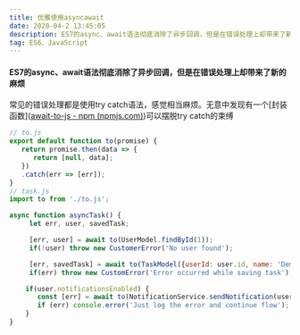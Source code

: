 ```yaml
---
title: 优雅使用asyncawait
date: 2020-04-2 13:45:05
description: ES7的async、await语法彻底消除了异步回调，但是在错误处理上却带来了新的问题。。
tag: ES6、JavaScript
---
```


#### ES7的async、await语法彻底消除了异步回调，但是在错误处理上却带来了新的麻烦

常见的错误处理都是使用try catch语法，感觉相当麻烦。无意中发现有一个[封装函数]([await-to-js - npm (npmjs.com)](https://www.npmjs.com/package/await-to-js))可以摆脱try catch的束缚

```js
// to.js
export default function to(promise) {
   return promise.then(data => {
      return [null, data];
   })
   .catch(err => [err]);
}
// task.js
import to from './to.js';

async function asyncTask() {
     let err, user, savedTask;

     [err, user] = await to(UserModel.findById(1));
     if(!user) throw new CustomerError('No user found');

     [err, savedTask] = await to(TaskModel({userId: user.id, name: 'Demo Task'}));
     if(err) throw new CustomError('Error occurred while saving task');

    if(user.notificationsEnabled) {
       const [err] = await to(NotificationService.sendNotification(user.id, 'Task Created'));  
       if (err) console.error('Just log the error and continue flow');
    }
}
```



